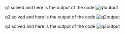 
q1 solved and here is the output of the code
![q1output](https://github.com/user-attachments/assets/b5918b31-0110-484d-95c1-12bc1bd8a31c)


q2 solved and here is the output of the code
![q2output](https://github.com/user-attachments/assets/e6b94ae1-4284-411b-a042-8e10432802b3)


q3 solved and here is the output of the code
![q3output](https://github.com/user-attachments/assets/4bba7563-0ead-4255-a9a2-cd0ba4ec4e46)
